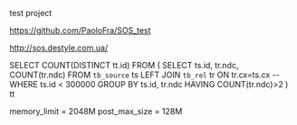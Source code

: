 test project

https://github.com/PaoloFra/SOS_test


http://sos.destyle.com.ua/


SELECT COUNT(DISTINCT tt.id) FROM
(
SELECT 
ts.id, tr.ndc, COUNT(tr.ndc) FROM `tb_source` ts
LEFT JOIN `tb_rel` tr ON tr.cx=ts.cx
-- WHERE ts.id < 300000
GROUP BY ts.id, tr.ndc
HAVING COUNT(tr.ndc)>2
) tt


memory_limit = 2048M
post_max_size = 128M